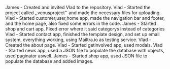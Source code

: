 James - Created and invited Vlad to the repository.
Vlad - Started the project called ,,venusproject'' and made the necessary files for uploading.
Vlad - Started customer,user,home app, made the navigation bar and footer, and the home page, also fixed some errors in the code.
James -  Started shop and cart app, Fixed error where it said categorys instead of categories
Vlad - Started contact app, finished the template design, and set up email system, everything working, using Mailtra.io as testing service. 
Vlad - Created the about page.
Vlad - Started getinvolved app, used modals.
Vlad - Started news app, used a JSON file to populate the database with objects, used paginator aswell.
James - Started shop app, used JSON file to populate the database and added images.
